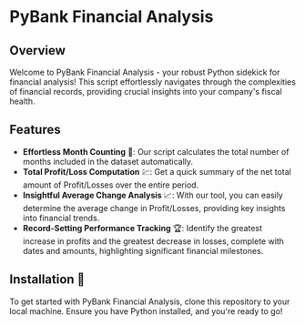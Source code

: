 # PyBank Financial Analysis

## Overview
Welcome to PyBank Financial Analysis - your robust Python sidekick for financial analysis! This script effortlessly navigates through the complexities of financial records, providing crucial insights into your company's fiscal health.

## Features
- **Effortless Month Counting** 📅: Our script calculates the total number of months included in the dataset automatically.
- **Total Profit/Loss Computation** 💹: Get a quick summary of the net total amount of Profit/Losses over the entire period.
- **Insightful Average Change Analysis** 📈: With our tool, you can easily determine the average change in Profit/Losses, providing key insights into financial trends.
- **Record-Setting Performance Tracking** 🏆: Identify the greatest increase in profits and the greatest decrease in losses, complete with dates and amounts, highlighting significant financial milestones.

## Installation 🔧
To get started with PyBank Financial Analysis, clone this repository to your local machine. Ensure you have Python installed, and you're ready to go!
